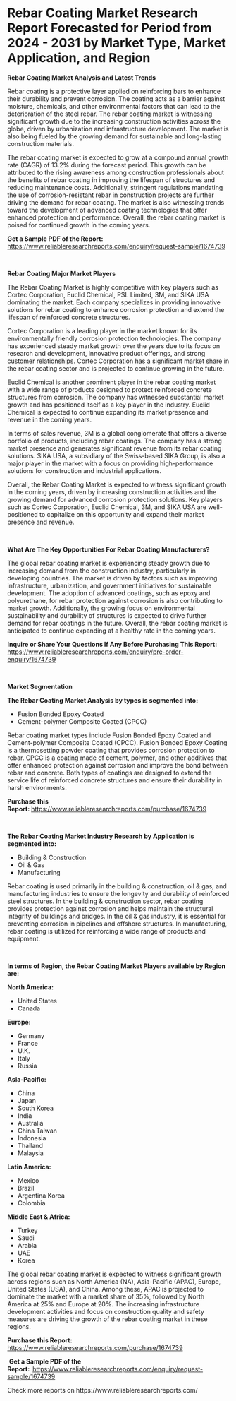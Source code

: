 <p><h1>Rebar Coating Market Research Report Forecasted for Period from 2024 -  2031 by Market Type, Market Application, and Region</h1></p><p><strong>Rebar Coating Market Analysis and Latest Trends</strong></p>
<p><p>Rebar coating is a protective layer applied on reinforcing bars to enhance their durability and prevent corrosion. The coating acts as a barrier against moisture, chemicals, and other environmental factors that can lead to the deterioration of the steel rebar. The rebar coating market is witnessing significant growth due to the increasing construction activities across the globe, driven by urbanization and infrastructure development. The market is also being fueled by the growing demand for sustainable and long-lasting construction materials.</p><p>The rebar coating market is expected to grow at a compound annual growth rate (CAGR) of 13.2% during the forecast period. This growth can be attributed to the rising awareness among construction professionals about the benefits of rebar coating in improving the lifespan of structures and reducing maintenance costs. Additionally, stringent regulations mandating the use of corrosion-resistant rebar in construction projects are further driving the demand for rebar coating. The market is also witnessing trends toward the development of advanced coating technologies that offer enhanced protection and performance. Overall, the rebar coating market is poised for continued growth in the coming years.</p></p>
<p><strong>Get a Sample PDF of the Report:&nbsp;</strong> <a href="https://www.reliableresearchreports.com/enquiry/request-sample/1674739">https://www.reliableresearchreports.com/enquiry/request-sample/1674739</a></p>
<p>&nbsp;</p>
<p><strong>Rebar Coating Major Market Players</strong></p>
<p><p>The Rebar Coating Market is highly competitive with key players such as Cortec Corporation, Euclid Chemical, PSL Limited, 3M, and SIKA USA dominating the market. Each company specializes in providing innovative solutions for rebar coating to enhance corrosion protection and extend the lifespan of reinforced concrete structures.</p><p>Cortec Corporation is a leading player in the market known for its environmentally friendly corrosion protection technologies. The company has experienced steady market growth over the years due to its focus on research and development, innovative product offerings, and strong customer relationships. Cortec Corporation has a significant market share in the rebar coating sector and is projected to continue growing in the future.</p><p>Euclid Chemical is another prominent player in the rebar coating market with a wide range of products designed to protect reinforced concrete structures from corrosion. The company has witnessed substantial market growth and has positioned itself as a key player in the industry. Euclid Chemical is expected to continue expanding its market presence and revenue in the coming years.</p><p>In terms of sales revenue, 3M is a global conglomerate that offers a diverse portfolio of products, including rebar coatings. The company has a strong market presence and generates significant revenue from its rebar coating solutions. SIKA USA, a subsidiary of the Swiss-based SIKA Group, is also a major player in the market with a focus on providing high-performance solutions for construction and industrial applications.</p><p>Overall, the Rebar Coating Market is expected to witness significant growth in the coming years, driven by increasing construction activities and the growing demand for advanced corrosion protection solutions. Key players such as Cortec Corporation, Euclid Chemical, 3M, and SIKA USA are well-positioned to capitalize on this opportunity and expand their market presence and revenue.</p></p>
<p>&nbsp;</p>
<p><strong>What Are The Key Opportunities For Rebar Coating Manufacturers?</strong></p>
<p><p>The global rebar coating market is experiencing steady growth due to increasing demand from the construction industry, particularly in developing countries. The market is driven by factors such as improving infrastructure, urbanization, and government initiatives for sustainable development. The adoption of advanced coatings, such as epoxy and polyurethane, for rebar protection against corrosion is also contributing to market growth. Additionally, the growing focus on environmental sustainability and durability of structures is expected to drive further demand for rebar coatings in the future. Overall, the rebar coating market is anticipated to continue expanding at a healthy rate in the coming years.</p></p>
<p><strong>Inquire or Share Your Questions If Any Before Purchasing This Report:</strong> <a href="https://www.reliableresearchreports.com/enquiry/pre-order-enquiry/1674739">https://www.reliableresearchreports.com/enquiry/pre-order-enquiry/1674739</a></p>
<p>&nbsp;</p>
<p><strong>Market Segmentation</strong></p>
<p><strong>The Rebar Coating Market Analysis by types is segmented into:</strong></p>
<p><ul><li>Fusion Bonded Epoxy Coated</li><li>Cement-polymer Composite Coated (CPCC)</li></ul></p>
<p><p>Rebar coating market types include Fusion Bonded Epoxy Coated and Cement-polymer Composite Coated (CPCC). Fusion Bonded Epoxy Coating is a thermosetting powder coating that provides corrosion protection to rebar. CPCC is a coating made of cement, polymer, and other additives that offer enhanced protection against corrosion and improve the bond between rebar and concrete. Both types of coatings are designed to extend the service life of reinforced concrete structures and ensure their durability in harsh environments.</p></p>
<p><strong>Purchase this Report:&nbsp;</strong><a href="https://www.reliableresearchreports.com/purchase/1674739">https://www.reliableresearchreports.com/purchase/1674739</a></p>
<p>&nbsp;</p>
<p><strong>The Rebar Coating Market Industry Research by Application is segmented into:</strong></p>
<p><ul><li>Building & Construction</li><li>Oil & Gas</li><li>Manufacturing</li></ul></p>
<p><p>Rebar coating is used primarily in the building & construction, oil & gas, and manufacturing industries to ensure the longevity and durability of reinforced steel structures. In the building & construction sector, rebar coating provides protection against corrosion and helps maintain the structural integrity of buildings and bridges. In the oil & gas industry, it is essential for preventing corrosion in pipelines and offshore structures. In manufacturing, rebar coating is utilized for reinforcing a wide range of products and equipment.</p></p>
<p>&nbsp;</p>
<p><strong>In terms of Region, the Rebar Coating Market Players available by Region are:</strong></p>
<p>
    <p> <strong> North America: </strong>
        <ul>
            <li>United States</li>
            <li>Canada</li>
        </ul>
        </p> 
    <p> <strong> Europe: </strong>
        <ul>
            <li>Germany</li>
            <li>France</li>
            <li>U.K.</li>
            <li>Italy</li>
            <li>Russia</li>
        </ul>
        </p> 
    <p> <strong> Asia-Pacific: </strong>
        <ul>
            <li>China</li>
            <li>Japan</li>
            <li>South Korea</li>
            <li>India</li>
            <li>Australia</li>
            <li>China Taiwan</li>
            <li>Indonesia</li>
            <li>Thailand</li>
            <li>Malaysia</li>
        </ul>
        </p> 
    <p> <strong> Latin America: </strong>
        <ul>
            <li>Mexico</li>
            <li>Brazil</li>
            <li>Argentina Korea</li>
            <li>Colombia</li>
        </ul>
        </p> 
    <p> <strong> Middle East & Africa: </strong>
        <ul>
            <li>Turkey</li>
            <li>Saudi</li>
            <li>Arabia</li>
            <li>UAE</li>
            <li>Korea</li>
        </ul>
    </p>
    </p>
<p><p>The global rebar coating market is expected to witness significant growth across regions such as North America (NA), Asia-Pacific (APAC), Europe, United States (USA), and China. Among these, APAC is projected to dominate the market with a market share of 35%, followed by North America at 25% and Europe at 20%. The increasing infrastructure development activities and focus on construction quality and safety measures are driving the growth of the rebar coating market in these regions.</p></p>
<p><strong>Purchase this Report: </strong><a href="https://www.reliableresearchreports.com/purchase/1674739">https://www.reliableresearchreports.com/purchase/1674739</a></p>
<p>&nbsp;<strong>Get a Sample PDF of the Report:&nbsp;&nbsp;</strong><a href="https://www.reliableresearchreports.com/enquiry/request-sample/1674739">https://www.reliableresearchreports.com/enquiry/request-sample/1674739</a></p>
<p><strong></strong></p>
<p>Check more reports on https://www.reliableresearchreports.com/</p>